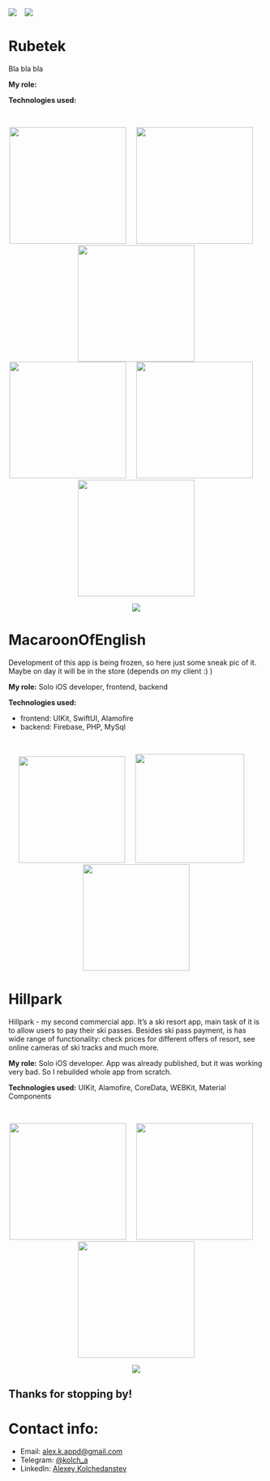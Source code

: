 <a href="https://t.me/kolch_dev"><img src="https://img.shields.io/static/v1?label=telegram&message=@kolch_dev&color=blue&style=for-the-badge&logo=telegram"></a>&nbsp;&nbsp;&nbsp; <a href="mailto:alex.k.appd@gmail.com"><img src="https://img.shields.io/static/v1?label=mail&message=alex.k.appd@gmail.com&color=red&style=for-the-badge&logo=gmail"></a>&nbsp;&nbsp;&nbsp;

 # Rubetek
 Bla bla bla
 
 **My role:** 

**Technologies used:** 
 
 <br/>
<p align="center">
<img src="imgs/Rubetek/1.png" width="230">&nbsp;&nbsp;&nbsp;&nbsp;&nbsp;<img src="imgs/Rubetek/2.png" width="230">&nbsp;&nbsp;&nbsp;&nbsp;&nbsp;<img src="imgs/Rubetek/3.png" width="230">
<br/>
<img src="imgs/Rubetek/4.png" width="230">&nbsp;&nbsp;&nbsp;&nbsp;&nbsp;<img src="imgs/Rubetek/5.png" width="230">&nbsp;&nbsp;&nbsp;&nbsp;&nbsp;<img src="imgs/Rubetek/6.png" width="230">
  <div align="center">
  <a href="https://apps.apple.com/ru/app/rubetekhome/id1510751860?l=en"><image src="imgs/appStore.svg"></a>
  </div>
</p>
  
  # MacaroonOfEnglish
Development of this app is being frozen, so here just some sneak pic of it. Maybe on day it will be in the store (depends on my client :) )

**My role:** Solo iOS developer, frontend, backend

**Technologies used:**
- frontend: UIKit, SwiftUI, Alamofire
- backend: Firebase, PHP, MySql
 
 <br/>
<p align="center">
<img src="imgs/MoE/mainImg.png" width="210">&nbsp;&nbsp;&nbsp;&nbsp;&nbsp;<img src="imgs/MoE/main.gif" width="215">&nbsp;&nbsp;&nbsp;&nbsp;&nbsp;<img src="imgs/MoE/macaroonSaved.png" width="210">
</p>



 # Hillpark
 Hillpark - my second commercial app. It’s a ski resort app, main task of it is to allow users to pay their ski passes. Besides ski pass payment, is has wide range of functionality: check prices for different offers of resort, see online cameras of ski tracks and much more.
 
 **My role:** Solo iOS developer. App was already published, but it was working very bad. So I rebuilded whole app from scratch. 

**Technologies used:** UIKit, Alamofire, CoreData, WEBKit, Material Components
 
 <br/>
<p align="center">
<img src="imgs/hillpark/main.png" width="230">&nbsp;&nbsp;&nbsp;&nbsp;&nbsp;<img src="imgs/hillpark/payment.png" width="230">&nbsp;&nbsp;&nbsp;&nbsp;&nbsp;<img src="imgs/hillpark/history.png" width="230">
  <div align="center">
  <a href="https://apps.apple.com/ru/app/hillpark/id1439173558?l=en"><image src="imgs/appStore.svg"></a>
  </div>
</p>


## Thanks for stopping by!

# Contact info:
- Email: <a href="mailto:alex.k.appd@gmail.com">alex.k.appd@gmail.com</a>
- Telegram: <a href="https://t.me/kolch_a">@kolch_a</a>
- LinkedIn: <a href="https://www.linkedin.com/in/alexey-kolchedanstev-4a19251a6">Alexey Kolchedanstev</a>
